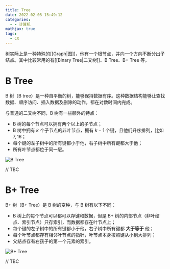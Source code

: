 ```yaml
---
title: Tree
date: 2022-02-05 15:49:12
categories:
  - - 计算机
mathjax: true
tags:
  - CX
---
```


树实际上是一种特殊的[[Graph|图]]，他有一个根节点，并向一个方向不断分出子结点。其中比较常用的有[[Binary Tree|二叉树]]、B Tree、B+ Tree 等。

# B Tree

B 树（B tree）是一种自平衡的树，能够保持数据有序。这种数据结构能够让查找数据、顺序访问、插入数据及删除的动作，都在对数时间内完成。

与普通的二叉树不同，B 树有一些额外的特点：

- B 树的每个节点可以拥有两个以上的子节点；
- B 树中拥有 $k$ 个子节点的非叶节点，拥有 $k - 1$ 个键，且他们升序排列，比如 $7, 16$；
- 每个键的左子树中的所有键都小于他，右子树中所有键都大于他；
- 所有叶节点都位于同一层。



![B Tree](https://hais-note-pics-1301462215.cos.ap-chengdu.myqcloud.com/b-tree-1.svg)

// TBC

# B+ Tree

B+ 树（B+ Tree）是 B 树的变种，与 B 树有以下不同：

- B 树上的每个节点可以都可以存键和数据，但是 B+ 树的内部节点（非叶结点、索引节点）只存索引，而数据都存在叶节点上；
- 每个键的左子树中的所有键都小于他，右子树中所有键都 **大于等于** 他；
- 每个叶节点都存有相邻叶节点的指针，叶节点本身按照键从小到大排列；
- 父结点存有右孩子的第一个元素的索引。

![B+ Tree](https://hais-note-pics-1301462215.cos.ap-chengdu.myqcloud.com/bplus-tree-1.png)

// TBC
